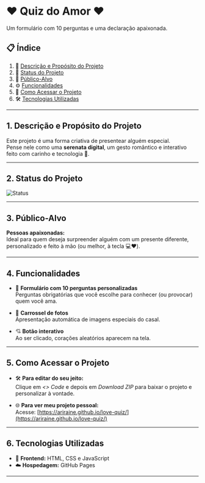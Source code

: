 # ❤️ Quiz do Amor ❤️  
Um formulário com 10 perguntas e uma declaração apaixonada.

## 📋 Índice
1. 💖 [Descrição e Propósito do Projeto](#1-descricao-e-proposito-do-projeto)
2. 🚧 [Status do Projeto](#2-status-do-projeto)
3. 🎯 [Público-Alvo](#3-publico-alvo)
4. ⚙️ [Funcionalidades](#4-funcionalidades)
5. 🔗 [Como Acessar o Projeto](#5-como-acessar-o-projeto)
6. 🛠️ [Tecnologias Utilizadas](#6-tecnologias-utilizadas)

---

## 1. Descrição e Propósito do Projeto

Este projeto é uma forma criativa de presentear alguém especial.  
Pense nele como uma **serenata digital**, um gesto romântico e interativo feito com carinho e tecnologia 💌.

---

## 2. Status do Projeto

![Status](https://img.shields.io/badge/STATUS-em_desenvolvimento-blue)

---

## 3. Público-Alvo

**Pessoas apaixonadas:**  
Ideal para quem deseja surpreender alguém com um presente diferente, personalizado e feito à mão (ou melhor, à tecla 💻❤️).

---

## 4. Funcionalidades

- 📄 **Formulário com 10 perguntas personalizadas**  
  Perguntas obrigatórias que você escolhe para conhecer (ou provocar) quem você ama.

- 📸 **Carrossel de fotos**  
  Apresentação automática de imagens especiais do casal.

- 💘 **Botão interativo**  
  Ao ser clicado, corações aleatórios aparecem na tela.

---

## 5. Como Acessar o Projeto

- 🛠️ **Para editar do seu jeito:**  
  Clique em *<> Code* e depois em *Download ZIP* para baixar o projeto e personalizar à vontade.

- 🌐 **Para ver meu projeto pessoal:**  
  Acesse: [https://ariraine.github.io/love-quiz/](https://ariraine.github.io/love-quiz/)

---

## 6. Tecnologias Utilizadas

- 🎨 **Frontend:** HTML, CSS e JavaScript  
- ☁️ **Hospedagem:** GitHub Pages

---